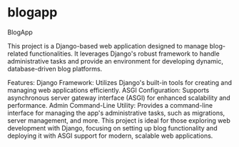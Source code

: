 # blogapp
BlogApp

This project is a Django-based web application designed to manage blog-related functionalities. It leverages Django's robust framework to handle administrative tasks and provide an environment for developing dynamic, database-driven blog platforms.

Features:
Django Framework: Utilizes Django's built-in tools for creating and managing web applications efficiently.
ASGI Configuration: Supports asynchronous server gateway interface (ASGI) for enhanced scalability and performance.
Admin Command-Line Utility: Provides a command-line interface for managing the app's administrative tasks, such as migrations, server management, and more.
This project is ideal for those exploring web development with Django, focusing on setting up blog functionality and deploying it with ASGI support for modern, scalable web applications.
